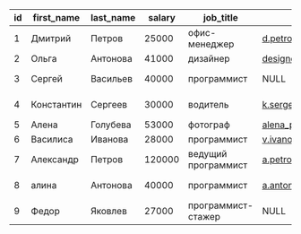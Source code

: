 | id  | first_name | last_name | salary | job_title           | email                   | bonus                | gender | department    |
| --- | ---------- | --------- | ------ | ------------------- | ----------------------- | -------------------- | ------ | ------------- |
| 1   | Дмитрий    | Петров    | 25000  | офис-менеджер       | d.petrov@company.ru     | NULL                 | М      | Администрация |
| 2   | Ольга      | Антонова  | 41000  | дизайнер            | designer_olga@nemail.ru | NULL                 | Ж      | Дизайн        |
| 3   | Сергей     | Васильев  | 40000  | программист         | NULL                    | +5000 руб. за проект | М      | IT            |
| 4   | Константин | Сергеев   | 30000  | водитель            | k.sergeev@company.net   | компенсация топлива  | М      | Логистика     |
| 5   | Алена      | Голубева  | 53000  | фотограф            | alena_photo@negmail.com | NULL                 | Ж      | Маркетинг     |
| 6   | Василиса   | Иванова   | 28000  | программист         | v.ivanova@company.ru    | NULL                 | Ж      | IT            |
| 7   | Александр  | Петров    | 120000 | ведущий программист | a.petrov@company.ru     | +3% к окладу         | М      | IT            |
| 8   | алина      | Антонова  | 40000  | программист         | a.antonova@company.su   | +2% к окладу         | Ж      | IT            |
| 9   | Федор      | Яковлев   | 27000  | программист-стажер  | NULL                    | NULL                 | М      | IT            |
